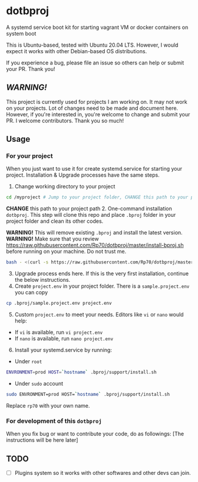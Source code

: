 # dotbproj
A systemd service boot kit for starting vagrant VM or docker containers on system boot

This is Ubuntu-based, tested with Ubuntu 20.04 LTS. However, I would expect it works with other Debian-based OS distributions.

If you experience a bug, please file an issue so others can help or submit your PR. Thank you!

## *WARNING!*
This project is currently used for projects I am working on. It may not work on your projects. Lot of changes need to be made and document here. However, if you're interested in, you're welcome to change and submit your PR. I welcome contributors. Thank you so much!

## Usage
### For your project
When you just want to use it for create systemd.service for starting your project. Installation & Upgrade processes have the same steps.
1. Change working directory to your project
```bash
cd /myproject # Jump to your project folder, CHANGE this path to your project path
```
**CHANGE** this path to your project path
2. One-command installation `dotbproj`. This step will clone this repo and place `.bproj` folder in your project folder and clean its other codes.

**WARNING!** This will remove existing `.bproj` and install the latest version.
**WARNING!** Make sure that you review https://raw.githubusercontent.com/Rp70/dotbproj/master/install-bproj.sh before running on your machine. Do not trust me.
```bash
bash - <(curl -s https://raw.githubusercontent.com/Rp70/dotbproj/master/install-bproj.sh)
```
3. Upgrade process ends here. If this is the very first installation, continue the below instructions.
4. Create `project.env` in your project folder. There is a `sample.project.env` you can copy
```bash
cp .bproj/sample.project.env project.env
```
5. Custom `project.env` to meet your needs. Editors like `vi` or `nano` would help:
* If `vi` is available, run `vi project.env`
* If `nano` is available, run `nano project.env`
6. Install your systemd.service by running:
* Under `root`
```bash
ENVRONMENT=prod HOST=`hostname` .bproj/support/install.sh
```
* Under `sudo` account
```bash
sudo ENVRONMENT=prod HOST=`hostname` .bproj/support/install.sh
```
Replace `rp70` with your own name.

### For development of this `dotbproj`
When you fix bug or want to contribute your code, do as followings:
[The instructions will be here later]


## TODO
- [ ] Plugins system so it works with other softwares and other devs can join.


